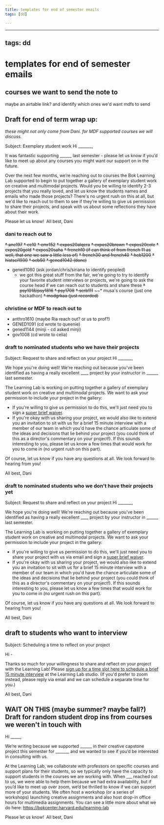 ```yaml
---
title: templates for end of semester emails
tags: [dd]

---
```


---
tags: dd
---
# templates for end of semester emails

## courses we want to send the note to
maybe an airtable link? and identify which ones we'd want mdfs to send
## Draft for end of term wrap up:
*these might not only come from Dani. for MDF supported courses we will discuss.*

Subject: Exemplary student work
Hi _______,

It was fantastic supporting ______ last semester - please let us know if you’d like to meet up about any courses you might want our support on in the future.

Over the next few months, we’re reaching out to courses the Bok Learning Lab supported to begin to put together a gallery of exemplary student work on creative and multimodal projects. Would you be willing to identify 2-3 projects that you really loved, and let us know the students names and emails who made those projects? There's no urgent rush on this at all, but we'd like to reach out to them to see if they’re willing to give us permission to share their projects, and speak with us about some reflections they have about their work. 

Please let us know! 
All best,
Dani

### dani to reach out to
~~* ane197~~
~~* ce10~~
~~* emr152~~
~~* expos20alqera~~
~~* expos20brown~~
~~* expos20cole~~
~~* expos20gold~~
~~* expos20saha~~
~~* french10 (if can think of from french 11 as well, that one we saw a little less of)~~
~~* french30 and french40~~
~~* heb1200~~
~~* histsci1930~~
~~* oeb50~~
~~* gened1042 (done)~~
* gened1080 (ask jordan/chris/siriana to identify peopled)
    * we got this great stuff from the fair, we're going to try to identify your favorite student interviews or projects, we're going to ask the course head if we can reach out to students and share these
~~* psy1018/psy1816~~
~~* psy1708~~
~~* scrb111~~
~~* musa's course (just one hackathon)
~~* modgrkaa (just recorded)~~


### christine or MDF to reach out to 
* anthro1610 (maybe Ria reach out? or us to prof?)
* GENED1091 (cd wrote to queenie)
* gened1144 (minji - cd asked minji)
* gov1008 (cd wrote to celia)



### draft to nominated students who we have their projects

Subject: Request to share and reflect on your project
Hi _______,

We hope you're doing well! We're reaching out because you've been identified as having a really excellent ____ project by your instructor in ______ last semester.

The Learning Lab is working on putting together a gallery of exemplary student work on creative and multimodal projects. We want to ask your permission to include your project in the gallery:
* If you're willing to give us permission to do this, we'll just need you to sign a [super brief waiver](https://airtable.com/shrJlxSH4DvRYQRzb).
* If you're okay with us sharing your project, we would also like to extend you an invitation to sit with us for a brief 15 minute interview with a member of our team in which you'd have the chance articulate some of the ideas and decisions that lie behind your project (you could think of this as a director's commentary on your project!). If this sounds interesting to you, please let us know a few times that would work for you to come in (no urgent rush on this part).

Of course, let us know if you have any questions at all. We look forward to hearing from you!

All best,
Dani

### draft to nominated students who we don't have their projects yet

Subject: Request to share and reflect on your project
Hi _______,

We hope you're doing well! We're reaching out because you've been identified as having a really excellent ____ project by your instructor in ______ last semester.

The Learning Lab is working on putting together a gallery of exemplary student work on creative and multimodal projects. We want to ask your permission to include your project in the gallery:
* If you're willing to give us permission to do this, we'll just need you to share your project with us via email and sign a [super brief waiver](https://airtable.com/shrJlxSH4DvRYQRzb).
* If you're okay with us sharing your project, we would also like to extend you an invitation to sit with us for a brief 15 minute interview with a member of our team in which you'd have the chance articulate some of the ideas and decisions that lie behind your project (you could think of this as a director's commentary on your project!). If this sounds interesting to you, please let us know a few times that would work for you to come in (no urgent rush on this part).

Of course, let us know if you have any questions at all. We look forward to hearing from you!

All best,
Dani

## draft to students who want to interview
Subject: Scheduling a time to reflect on your project

Hi -

Thanks so much for your willingness to share and reflect on your project with the Learning Lab! Please [sign up for a time slot here to schedule a brief 15 minute interview](https://calendly.com/boklearninglab/student-project-gallery-interview) at the Learning Lab studio. (If you'd prefer to zoom instead, please reply via email and we can schedule a separate time for you.)

All best,
Dani



## WAIT ON THIS (maybe summer? maybe fall?) Draft for random student drop ins from courses we weren't in touch with

Hi _____,

We’re writing because we supported ______ in their creative capstone project this semester for _______ and we wanted to see if you’d be interested in consulting with us. 

At the Learning Lab, we collaborate with professors on specific courses and support plans for their students, so we typically only have the capacity to support students in the courses we are working with. When ___ reached out to us, we were able to help them because we had extra availability, but if you’d like to meet up over zoom, we’d be thrilled to know if we can support more of your students. We often host a workshop (or a series of workshops) launching creative assignments and also host drop-in office hours for multimedia assignments. You can see a little more about what we do here: https://bokcenter.harvard.edu/learning-lab 

Please let us know! 
All best,
Dani